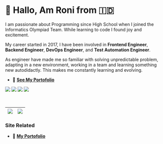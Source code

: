 # :wave: Hallo, Am Roni from :indonesia:

<!-- See Documentation "List GitHub Markdown Emoji" https://gist.github.com/rxaviers/7360908 -->

I am passionate about Programming since High School when I joined the Informatics Olympiad Team. While learning to code I found joy and excitement.

My career started in 2017, I have been involved in **Frontend Engineer**, **Backend Engineer**, **DevOps Engineer**, and **Test Automation Engineer**.

As engineer have made me so familiar with solving unpredictable problem, adapting in a new environment, working in a team and learning something new autodidactly. This makes me constantly learning and evolving.

- :book: **[See My Portofolio](https://setiawanroni120.github.io/portofolio/)**

<!-- See Documentation "Markdown Badges" https://shields.io/ -->

<code><img src="https://img.shields.io/badge/frontend_enginner-E34F26?style=for-the-badge&logoColor=white"/></code>
<code><img src="https://img.shields.io/badge/backend_enginner-3670A0?style=for-the-badge&logoColor=ffdd54"/></code>
<code><img src="https://img.shields.io/badge/devops_enginner-121011?style=for-the-badge&logoColor=white"/></code>
<code><img src="https://img.shields.io/badge/test_automation_enginner-5391FE?style=for-the-badge&logoColor=white"/></code>

<br/>

<!-- See Documentation "Github Readme Status" https://github.com/anuraghazra/github-readme-stats -->

| <img src="https://github-readme-stats.vercel.app/api?username=setiawanroni120&count_private=true&show_icons=true&theme=transparent&hide_border=true"/> | <img src="https://github-readme-stats.vercel.app/api/top-langs/?username=setiawanroni120&layout=compact&hide_progress=true&hide_border=true"/> |
| ------------- | ------------- |

### Site Related
- :book: **[My Portofolio](https://setiawanroni120.github.io/portofolio/)**